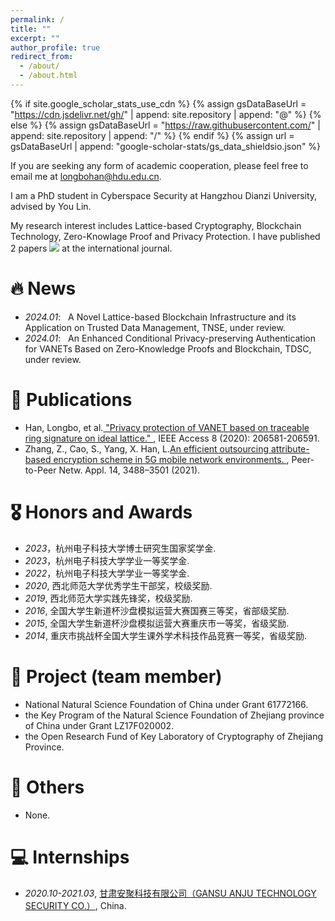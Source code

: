 ```yaml
---
permalink: /
title: ""
excerpt: ""
author_profile: true
redirect_from: 
  - /about/
  - /about.html
---
```


{% if site.google_scholar_stats_use_cdn %}
{% assign gsDataBaseUrl = "https://cdn.jsdelivr.net/gh/" | append: site.repository | append: "@" %}
{% else %}
{% assign gsDataBaseUrl = "https://raw.githubusercontent.com/" | append: site.repository | append: "/" %}
{% endif %}
{% assign url = gsDataBaseUrl | append: "google-scholar-stats/gs_data_shieldsio.json" %}

<span class='anchor' id='about-me'></span>

If you are seeking any form of academic cooperation, please feel free to email me at longbohan@hdu.edu.cn. 

I am a PhD student in Cyberspace Security at Hangzhou Dianzi University, advised by You Lin. 

My research interest includes  Lattice-based Cryptography, Blockchain Technology, Zero-Knowlage Proof and Privacy Protection. I have published 2 papers <a href='https://scholar.google.com/citations?user=sfSE38wAAAAJ'><img src="https://img.shields.io/endpoint?url={{ url | url_encode }}&logo=Google%20Scholar&labelColor=f6f6f6&color=9cf&style=flat&label=citations"></a> at the international journal.


# 🔥 News
- *2024.01*: &nbsp; A Novel Lattice-based Blockchain Infrastructure and its Application on Trusted Data Management, TNSE, under review.
- *2024.01*: &nbsp; An Enhanced Conditional Privacy-preserving Authentication for VANETs Based on Zero-Knowledge Proofs and Blockchain, TDSC, under review.

# 📝 Publications 
- Han, Longbo, et al.[ "Privacy protection of VANET based on traceable ring signature on ideal lattice." ](https://ieeexplore.ieee.org/abstract/document/9258891), IEEE Access 8 (2020): 206581-206591.
- Zhang, Z., Cao, S., Yang, X. Han, L.[An efficient outsourcing attribute-based encryption scheme in 5G mobile network environments. ](https://doi.org/10.1007/s12083-021-01195-2),  Peer-to-Peer Netw. Appl. 14, 3488–3501 (2021).


# 🎖 Honors and Awards
- *2023*，杭州电子科技大学博士研究生国家奖学金. 
- *2023*，杭州电子科技大学学业一等奖学金.
- *2022*，杭州电子科技大学学业一等奖学金.
- *2020*, 西北师范大学优秀学生干部奖，校级奖励.
- *2019*, 西北师范大学实践先锋奖，校级奖励.
- *2016*, 全国大学生新道杯沙盘模拟运营大赛国赛三等奖，省部级奖励.
- *2015*, 全国大学生新道杯沙盘模拟运营大赛重庆市一等奖，省级奖励.
- *2014*, 重庆市挑战杯全国大学生课外学术科技作品竞赛一等奖，省级奖励.

# 📖 Project (team member)
- National Natural Science Foundation of China under Grant 61772166.
- the Key Program of the Natural Science Foundation of Zhejiang province of China under Grant LZ17F020002.
- the Open Research Fund of Key Laboratory of Cryptography of Zhejiang Province.

# 📖 Others
- None.

# 💻 Internships
- *2020.10-2021.03*, [甘肃安聚科技有限公司（GANSU ANJU TECHNOLOGY SECURITY CO.）](http://www.xbcisp.com/), China.
